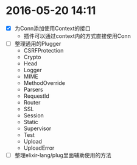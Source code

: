 # 2016-05-20 14:11
* [x] 为Conn添加使用Context的接口
  * 插件可以通过context内的方式直接使用Conn
* [ ] 整理通用的Plugger
  * CSRFProtection
  * Crypto
  * Head
  * Logger
  * MIME
  * MethodOverride
  * Parsers
  * RequestId
  * Router
  * SSL
  * Session
  * Static
  * Supervisor
  * Test
  * Upload
  * UploadError
* [ ] 整理elixir-lang/plug里面辅助使用的方法
